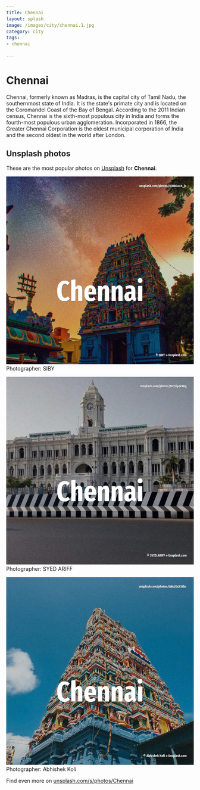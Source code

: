```yaml
---
title: Chennai
layout: splash
image: /images/city/chennai.1.jpg
category: city
tags:
- chennai

---
```

# Chennai

Chennai, formerly known as Madras, is the capital city of Tamil Nadu, the southernmost state of  India. It is the state's primate city and is located on the Coromandel Coast of the Bay of Bengal. According to the 2011 Indian census, Chennai is the sixth-most populous city in India and forms the  fourth-most populous urban agglomeration. Incorporated in 1866, the Greater Chennai Corporation is the oldest municipal corporation of India  and the second oldest in the world after London.  

 
## Unsplash photos
These are the most popular photos on [Unsplash](https://unsplash.com) for **Chennai**.
 
![Chennai](/images/city/chennai.1.jpg)
Photographer:  SIBY
 
![Chennai](/images/city/chennai.2.jpg)
Photographer:  SYED ARIFF
 
![Chennai](/images/city/chennai.3.jpg)
Photographer:  Abhishek Koli
 
Find even more on [unsplash.com/s/photos/Chennai](https://unsplash.com/s/photos/Chennai)
 
